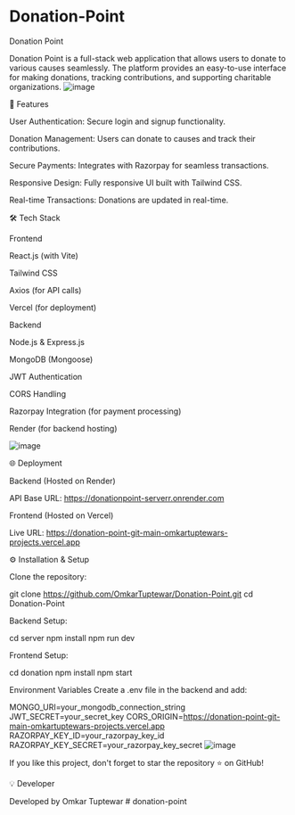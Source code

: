 # Donation-Point

Donation Point

Donation Point is a full-stack web application that allows users to donate to various causes seamlessly. The platform provides an easy-to-use interface for making donations, tracking contributions, and supporting charitable organizations.
![image](https://github.com/user-attachments/assets/26432869-ef50-4039-9eac-8878a48b885c)

🚀 Features

User Authentication: Secure login and signup functionality.

Donation Management: Users can donate to causes and track their contributions.

Secure Payments: Integrates with Razorpay for seamless transactions.

Responsive Design: Fully responsive UI built with Tailwind CSS.

Real-time Transactions: Donations are updated in real-time.

🛠️ Tech Stack

Frontend

React.js (with Vite)

Tailwind CSS

Axios (for API calls)

Vercel (for deployment)

Backend

Node.js & Express.js

MongoDB (Mongoose)

JWT Authentication

CORS Handling

Razorpay Integration (for payment processing)

Render (for backend hosting)


![image](https://github.com/user-attachments/assets/053c9070-53ed-4344-9ecd-d0bd75bcd0ac)

🌐 Deployment

Backend (Hosted on Render)

API Base URL: https://donationpoint-serverr.onrender.com

Frontend (Hosted on Vercel)

Live URL: https://donation-point-git-main-omkartuptewars-projects.vercel.app

⚙️ Installation & Setup

Clone the repository:

git clone https://github.com/OmkarTuptewar/Donation-Point.git
cd Donation-Point

Backend Setup:

cd server
npm install
npm run dev

Frontend Setup:

cd donation
npm install
npm start

Environment Variables
Create a .env file in the backend and add:

MONGO_URI=your_mongodb_connection_string
JWT_SECRET=your_secret_key
CORS_ORIGIN=https://donation-point-git-main-omkartuptewars-projects.vercel.app
RAZORPAY_KEY_ID=your_razorpay_key_id
RAZORPAY_KEY_SECRET=your_razorpay_key_secret
![image](https://github.com/user-attachments/assets/f8af18e7-7c4e-4955-8eb3-e2f33f104952)

If you like this project, don't forget to star the repository ⭐ on GitHub!

💡 Developer

Developed by Omkar Tuptewar
#   d o n a t i o n - p o i n t  
 